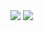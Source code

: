 <img src="https://capsule-render.vercel.app/api?type=cylinder&color=auto&height=300&section=header&text=Jang%20Hub&fontSize=90" />
<img src="https://img.shields.io/badge/Python-3776AB?style=flat-square&logo=Python&logoColor=white"/>

